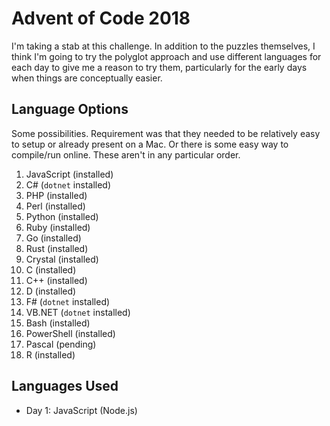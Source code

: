 # Advent of Code 2018

I'm taking a stab at this challenge. In addition to the puzzles themselves, I think I'm going to try the polyglot approach and use different languages for each day to give me a reason to try them, particularly for the early days when things are conceptually easier.

## Language Options

Some possibilities. Requirement was that they needed to be relatively easy to setup or already present on a Mac. Or there is some easy way to compile/run online. These aren't in any particular order.

  1. JavaScript (installed)
  1. C# (`dotnet` installed)
  1. PHP (installed)
  1. Perl (installed)
  1. Python (installed)
  1. Ruby (installed)
  1. Go (installed)
  1. Rust (installed)
  1. Crystal (installed)
  1. C (installed)
  1. C++ (installed)
  1. D (installed)
  1. F# (`dotnet` installed)
  1. VB.NET (`dotnet` installed)
  1. Bash (installed)
  1. PowerShell (installed)
  1. Pascal (pending)
  1. R (installed)

## Languages Used

  * Day 1: JavaScript (Node.js)
